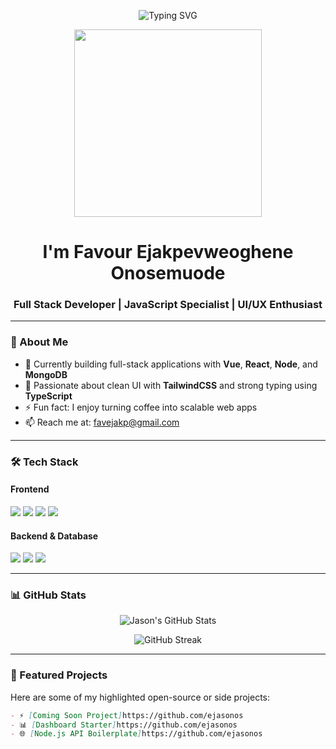 
<!-- Profile Banner -->
<p align="center">
  <img src="https://readme-typing-svg.demolab.com/?lines=Hi+there!+I'm+Favour+Ejakpevweoghene+Onosemuode%2C+a+Full+Stack+Dev;Vue.js+%7C+React.js+%7C+Tailwind+CSS+%7C+Node.js+%7C+MongoDB;&center=true&width=750&height=45&color=38BDF8&pause=1000" alt="Typing SVG" />
</p>

<p align="center">
  <img src="https://media.giphy.com/media/qgQUggAC3Pfv687qPC/giphy.gif" width="300" />
</p>

<h1 align="center">I'm Favour Ejakpevweoghene Onosemuode</h1>
<h3 align="center">Full Stack Developer | JavaScript Specialist | UI/UX Enthusiast</h3>

---

### 🧠 About Me

- 🔭 Currently building full-stack applications with **Vue**, **React**, **Node**, and **MongoDB**
- 🎨 Passionate about clean UI with **TailwindCSS** and strong typing using **TypeScript**
- ⚡ Fun fact: I enjoy turning coffee into scalable web apps
- 📫 Reach me at: [favejakp@gmail.com](mailto:favejakp@gmail.com)

---

### 🛠️ Tech Stack

#### Frontend
<p>
  <img src="https://img.shields.io/badge/Vue.js-35495E?style=for-the-badge&logo=vue.js&logoColor=4FC08D" />
  <img src="https://img.shields.io/badge/React-20232A?style=for-the-badge&logo=react&logoColor=61DAFB" />
  <img src="https://img.shields.io/badge/TailwindCSS-38B2AC?style=for-the-badge&logo=tailwind-css&logoColor=white" />
  <img src="https://img.shields.io/badge/TypeScript-3178C6?style=for-the-badge&logo=typescript&logoColor=white" />
</p>

#### Backend & Database
<p>
  <img src="https://img.shields.io/badge/Node.js-339933?style=for-the-badge&logo=node.js&logoColor=white" />
  <img src="https://img.shields.io/badge/Express.js-000000?style=for-the-badge&logo=express&logoColor=white" />
  <img src="https://img.shields.io/badge/MongoDB-4EA94B?style=for-the-badge&logo=mongodb&logoColor=white" />
</p>

---

### 📊 GitHub Stats

<p align="center">
  <img src="https://github-readme-stats.vercel.app/api?username=ejasonos&show_icons=true&theme=radical" alt="Jason's GitHub Stats" />
</p>

<p align="center">
  <img src="https://github-readme-streak-stats.herokuapp.com/?user=ejasonos&theme=radical" alt="GitHub Streak" />
</p>

---

### 🚀 Featured Projects

Here are some of my highlighted open-source or side projects:

```md
- ⚡ [Coming Soon Project]https://github.com/ejasonos
- 📊 [Dashboard Starter]https://github.com/ejasonos
- 🌐 [Node.js API Boilerplate]https://github.com/ejasonos
